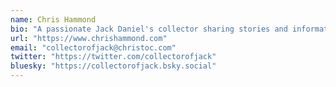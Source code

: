 ```yaml
---
name: Chris Hammond
bio: "A passionate Jack Daniel's collector sharing stories and information about his collection."
url: "https://www.chrishammond.com"
email: "collectorofjack@christoc.com"
twitter: "https://twitter.com/collectorofjack"
bluesky: "https://collectorofjack.bsky.social"
---
```


